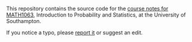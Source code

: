 This repository contains the source code for the  [course notes for MATH1063](https://heogden.github.io/math1063/), Introduction to Probability and Statistics, at the University of Southampton. 

If you notice a typo, please [report it](https://github.com/heogden/math1063/issues) or suggest an edit.
